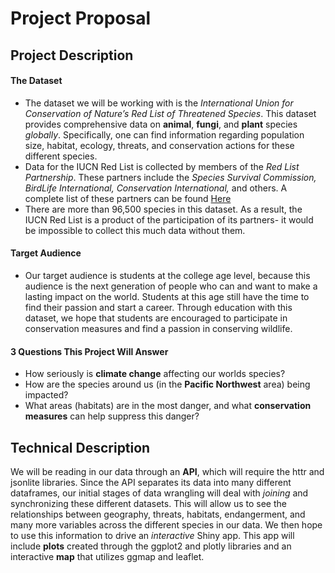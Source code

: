 # Project Proposal

## Project Description

#### The Dataset
-	The dataset we will be working with is the _International Union for Conservation of Nature’s Red List of Threatened Species_. This dataset provides comprehensive data on **animal**, **fungi**, and **plant** species _globally_. Specifically, one can find information regarding population size, habitat, ecology, threats, and conservation actions for these different species.
-	Data for the IUCN Red List is collected by members of the _Red List Partnership_. These partners include the _Species Survival Commission, BirdLife International, Conservation International,_ and others. A complete list of these partners can be found [Here](https://www.iucnredlist.org/about/partners)
-	There are more than 96,500 species in this dataset. As a result, the IUCN Red List is a product of the participation of its partners- it would be impossible to collect this much data without them.

#### Target Audience
-	Our target audience is students at the college age level, because this audience is the next generation of people who can and want to make a lasting impact on the world. Students at this age still have the time to find their passion and start a career. Through education with this dataset, we hope that students are encouraged to participate in conservation measures and find a passion in conserving wildlife.  

#### 3 Questions This Project Will Answer
-	How seriously is **climate change** affecting our worlds species?
-	How are the species around us (in the **Pacific Northwest** area) being impacted?
-	What areas (habitats) are in the most danger, and what **conservation measures** can help suppress this danger?




## Technical Description
We will be reading in our data through an **API**, which will require the httr and jsonlite libraries. Since the API separates its data into many different dataframes, our initial stages of data wrangling will deal with _joining_ and synchronizing these different datasets. This will allow us to see the relationships between geography, threats, habitats, endangerment, and many more variables across the different species in our data. We then hope to use this information to drive an _interactive_ Shiny app. This app will include **plots** created through the ggplot2 and plotly libraries and an interactive **map** that utilizes ggmap and leaflet.
